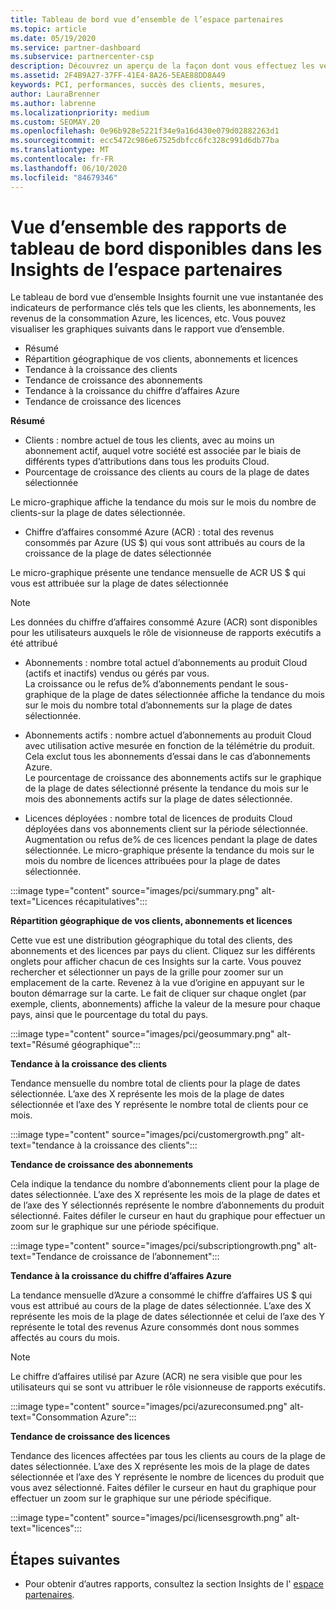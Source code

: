 ```yaml
---
title: Tableau de bord vue d’ensemble de l’espace partenaires
ms.topic: article
ms.date: 05/19/2020
ms.service: partner-dashboard
ms.subservice: partnercenter-csp
description: Découvrez un aperçu de la façon dont vous effectuez les ventes et le déploiement, la croissance des clients et la croissance du chiffre d’affaires avec les licences, les abonnements et la consommation Azure.
ms.assetid: 2F4B9A27-37FF-41E4-8A26-5EAE88DD8A49
keywords: PCI, performances, succès des clients, mesures,
author: LauraBrenner
ms.author: labrenne
ms.localizationpriority: medium
ms.custom: SEOMAY.20
ms.openlocfilehash: 0e96b928e5221f34e9a16d430e079d02882263d1
ms.sourcegitcommit: ecc5472c986e67525dbfcc6fc328c991d6db77ba
ms.translationtype: MT
ms.contentlocale: fr-FR
ms.lasthandoff: 06/10/2020
ms.locfileid: "84679346"
---
```

# <a name="overview-dashboard-reports-available-in-partner-center-insights"></a>Vue d’ensemble des rapports de tableau de bord disponibles dans les Insights de l’espace partenaires
 
Le tableau de bord vue d’ensemble Insights fournit une vue instantanée des indicateurs de performance clés tels que les clients, les abonnements, les revenus de la consommation Azure, les licences, etc. Vous pouvez visualiser les graphiques suivants dans le rapport vue d’ensemble. 

- Résumé  
- Répartition géographique de vos clients, abonnements et licences  
- Tendance à la croissance des clients 
- Tendance de croissance des abonnements 
- Tendance à la croissance du chiffre d’affaires Azure 
- Tendance de croissance des licences 

**Résumé**

- Clients : nombre actuel de tous les clients, avec au moins un abonnement actif, auquel votre société est associée par le biais de différents types d’attributions dans tous les produits Cloud. 
- Pourcentage de croissance des clients au cours de la plage de dates sélectionnée 

Le micro-graphique affiche la tendance du mois sur le mois du nombre de clients-sur la plage de dates sélectionnée. 

 
- Chiffre d’affaires consommé Azure (ACR) : total des revenus consommés par Azure (US $) qui vous sont attribués au cours de la croissance de la plage de dates sélectionnée

Le micro-graphique présente une tendance mensuelle de ACR US $ qui vous est attribuée sur la plage de dates sélectionnée 
>[!Note] 
>Les données du chiffre d’affaires consommé Azure (ACR) sont disponibles pour les utilisateurs auxquels le rôle de visionneuse de rapports exécutifs a été attribué 
 
- Abonnements : nombre total actuel d’abonnements au produit Cloud (actifs et inactifs) vendus ou gérés par vous.  
La croissance ou le refus de% d’abonnements pendant le sous-graphique de la plage de dates sélectionnée affiche la tendance du mois sur le mois du nombre total d’abonnements sur la plage de dates sélectionnée. 
 
- Abonnements actifs : nombre actuel d’abonnements au produit Cloud avec utilisation active mesurée en fonction de la télémétrie du produit. Cela exclut tous les abonnements d’essai dans le cas d’abonnements Azure.  
Le pourcentage de croissance des abonnements actifs sur le graphique de la plage de dates sélectionné présente la tendance du mois sur le mois des abonnements actifs sur la plage de dates sélectionnée. 
 
- Licences déployées : nombre total de licences de produits Cloud déployées dans vos abonnements client sur la période sélectionnée. Augmentation ou refus de% de ces licences pendant la plage de dates sélectionnée. Le micro-graphique présente la tendance du mois sur le mois du nombre de licences attribuées pour la plage de dates sélectionnée.

:::image type="content" source="images/pci/summary.png" alt-text="Licences récapitulatives":::

**Répartition géographique de vos clients, abonnements et licences** 

Cette vue est une distribution géographique du total des clients, des abonnements et des licences par pays du client. Cliquez sur les différents onglets pour afficher chacun de ces Insights sur la carte. Vous pouvez rechercher et sélectionner un pays de la grille pour zoomer sur un emplacement de la carte. Revenez à la vue d’origine en appuyant sur le bouton démarrage sur la carte. Le fait de cliquer sur chaque onglet (par exemple, clients, abonnements) affiche la valeur de la mesure pour chaque pays, ainsi que le pourcentage du total du pays.  

:::image type="content" source="images/pci/geosummary.png" alt-text="Résumé géographique":::

**Tendance à la croissance des clients**

Tendance mensuelle du nombre total de clients pour la plage de dates sélectionnée. L’axe des X représente les mois de la plage de dates sélectionnée et l’axe des Y représente le nombre total de clients pour ce mois. 

:::image type="content" source="images/pci/customergrowth.png" alt-text="tendance à la croissance des clients":::

**Tendance de croissance des abonnements**

Cela indique la tendance du nombre d’abonnements client pour la plage de dates sélectionnée. L’axe des X représente les mois de la plage de dates et de l’axe des Y sélectionnés représente le nombre d’abonnements du produit sélectionné. Faites défiler le curseur en haut du graphique pour effectuer un zoom sur le graphique sur une période spécifique. 

:::image type="content" source="images/pci/subscriptiongrowth.png" alt-text="Tendance de croissance de l’abonnement":::

**Tendance à la croissance du chiffre d’affaires Azure**

La tendance mensuelle d’Azure a consommé le chiffre d’affaires US $ qui vous est attribué au cours de la plage de dates sélectionnée. L’axe des X représente les mois de la plage de dates sélectionnée et celui de l’axe des Y représente le total des revenus Azure consommés dont nous sommes affectés au cours du mois.
   
>[!Note] 
>Le chiffre d’affaires utilisé par Azure (ACR) ne sera visible que pour les utilisateurs qui se sont vu attribuer le rôle visionneuse de rapports exécutifs. 

:::image type="content" source="images/pci/azureconsumed.png" alt-text="Consommation Azure":::

**Tendance de croissance des licences**
 
Tendance des licences affectées par tous les clients au cours de la plage de dates sélectionnée. L’axe des X représente les mois de la plage de dates sélectionnée et l’axe des Y représente le nombre de licences du produit que vous avez sélectionné. Faites défiler le curseur en haut du graphique pour effectuer un zoom sur le graphique sur une période spécifique.  

:::image type="content" source="images/pci/licensesgrowth.png" alt-text="licences":::

## <a name="next-steps"></a>Étapes suivantes

- Pour obtenir d’autres rapports, consultez la section Insights de l' [espace partenaires](partner-center-insights.md).
